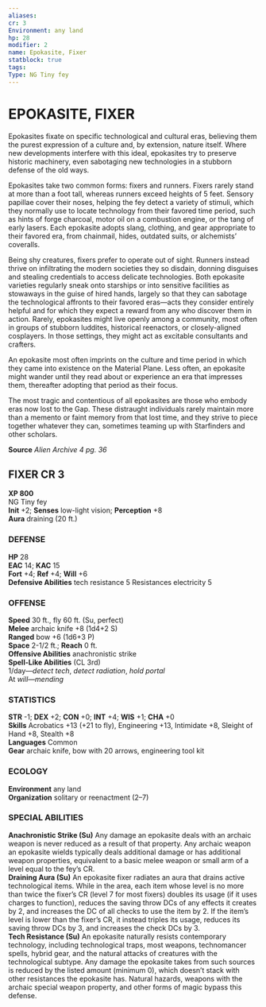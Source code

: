 ```yaml
---
aliases: 
cr: 3
Environment: any land
hp: 28
modifier: 2
name: Epokasite, Fixer
statblock: true
tags: 
Type: NG Tiny fey  
---
```

# EPOKASITE, FIXER
Epokasites fixate on specific technological and cultural eras, believing them the purest expression of a culture and, by extension, nature itself. Where new developments interfere with this ideal, epokasites try to preserve historic machinery, even sabotaging new technologies in a stubborn defense of the old ways.

Epokasites take two common forms: fixers and runners. Fixers rarely stand at more than a foot tall, whereas runners exceed heights of 5 feet. Sensory papillae cover their noses, helping the fey detect a variety of stimuli, which they normally use to locate technology from their favored time period, such as hints of forge charcoal, motor oil on a combustion engine, or the tang of early lasers. Each epokasite adopts slang, clothing, and gear appropriate to their favored era, from chainmail, hides, outdated suits, or alchemists’ coveralls.

Being shy creatures, fixers prefer to operate out of sight. Runners instead thrive on infiltrating the modern societies they so disdain, donning disguises and stealing credentials to access delicate technologies. Both epokasite varieties regularly sneak onto starships or into sensitive facilities as stowaways in the guise of hired hands, largely so that they can sabotage the technological affronts to their favored eras—acts they consider entirely helpful and for which they expect a reward from any who discover them in action. Rarely, epokasites might live openly among a community, most often in groups of stubborn luddites, historical reenactors, or closely-aligned cosplayers. In those settings, they might act as excitable consultants and crafters.

An epokasite most often imprints on the culture and time period in which they came into existence on the Material Plane. Less often, an epokasite might wander until they read about or experience an era that impresses them, thereafter adopting that period as their focus.

The most tragic and contentious of all epokasites are those who embody eras now lost to the Gap. These distraught individuals rarely maintain more than a memento or faint memory from that lost time, and they strive to piece together whatever they can, sometimes teaming up with Starfinders and other scholars.

**Source** _Alien Archive 4 pg. 36_

## FIXER CR 3

**XP 800**  
NG Tiny fey  
**Init** +2; **Senses** low-light vision; **Perception** +8  
**Aura** draining (20 ft.)

### DEFENSE

**HP** 28  
**EAC** 14; **KAC** 15  
**Fort** +4; **Ref** +4; **Will** +6  
**Defensive Abilities** tech resistance 5 Resistances electricity 5  

### OFFENSE

**Speed** 30 ft., fly 60 ft. (Su, perfect)  
**Melee** archaic knife +8 (1d4+2 S)  
**Ranged** bow +6 (1d6+3 P)  
**Space** 2-1/2 ft.; **Reach** 0 ft.  
**Offensive Abilities** anachronistic strike  
**Spell-Like Abilities** (CL 3rd)  
1/day—_detect tech_, _detect radiation_, _hold portal_  
At _will—mending_

### STATISTICS

**STR** -1; **DEX** +2; **CON** +0; **INT** +4; **WIS** +1; **CHA** +0  
**Skills** Acrobatics +13 (+21 to fly), Engineering +13, Intimidate +8, Sleight of Hand +8, Stealth +8  
**Languages** Common  
**Gear** archaic knife, bow with 20 arrows, engineering tool kit

### ECOLOGY

**Environment** any land  
**Organization** solitary or reenactment (2–7)

### SPECIAL ABILITIES

**Anachronistic Strike (Su)** Any damage an epokasite deals with an archaic weapon is never reduced as a result of that property. Any archaic weapon an epokasite wields typically deals additional damage or has additional weapon properties, equivalent to a basic melee weapon or small arm of a level equal to the fey’s CR.  
**Draining Aura (Su)** An epokasite fixer radiates an aura that drains active technological items. While in the area, each item whose level is no more than twice the fixer’s CR (level 7 for most fixers) doubles its usage (if it uses charges to function), reduces the saving throw DCs of any effects it creates by 2, and increases the DC of all checks to use the item by 2. If the item’s level is lower than the fixer’s CR, it instead triples its usage, reduces its saving throw DCs by 3, and increases the check DCs by 3.  
**Tech Resistance (Su)** An epokasite naturally resists contemporary technology, including technological traps, most weapons, technomancer spells, hybrid gear, and the natural attacks of creatures with the technological subtype. Any damage the epokasite takes from such sources is reduced by the listed amount (minimum 0), which doesn’t stack with other resistances the epokasite has. Natural hazards, weapons with the archaic special weapon property, and other forms of magic bypass this defense.

